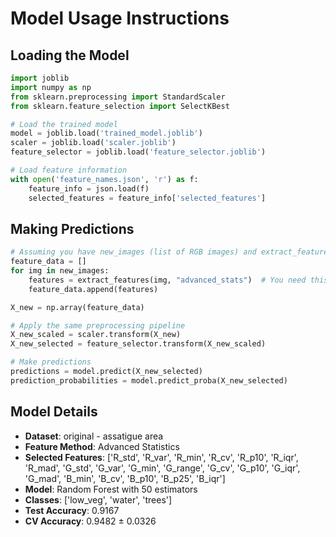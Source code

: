 # Model Usage Instructions

## Loading the Model
```python
import joblib
import numpy as np
from sklearn.preprocessing import StandardScaler
from sklearn.feature_selection import SelectKBest

# Load the trained model
model = joblib.load('trained_model.joblib')
scaler = joblib.load('scaler.joblib')
feature_selector = joblib.load('feature_selector.joblib')

# Load feature information
with open('feature_names.json', 'r') as f:
    feature_info = json.load(f)
    selected_features = feature_info['selected_features']
```

## Making Predictions
```python
# Assuming you have new_images (list of RGB images) and extract_features function
feature_data = []
for img in new_images:
    features = extract_features(img, "advanced_stats")  # You need this function
    feature_data.append(features)

X_new = np.array(feature_data)

# Apply the same preprocessing pipeline
X_new_scaled = scaler.transform(X_new)
X_new_selected = feature_selector.transform(X_new_scaled)

# Make predictions
predictions = model.predict(X_new_selected)
prediction_probabilities = model.predict_proba(X_new_selected)
```

## Model Details
- **Dataset**: original - assatigue area
- **Feature Method**: Advanced Statistics
- **Selected Features**: ['R_std', 'R_var', 'R_min', 'R_cv', 'R_p10', 'R_iqr', 'R_mad', 'G_std', 'G_var', 'G_min', 'G_range', 'G_cv', 'G_p10', 'G_iqr', 'G_mad', 'B_min', 'B_cv', 'B_p10', 'B_p25', 'B_iqr']
- **Model**: Random Forest with 50 estimators
- **Classes**: ['low_veg', 'water', 'trees']
- **Test Accuracy**: 0.9167
- **CV Accuracy**: 0.9482 ± 0.0326
